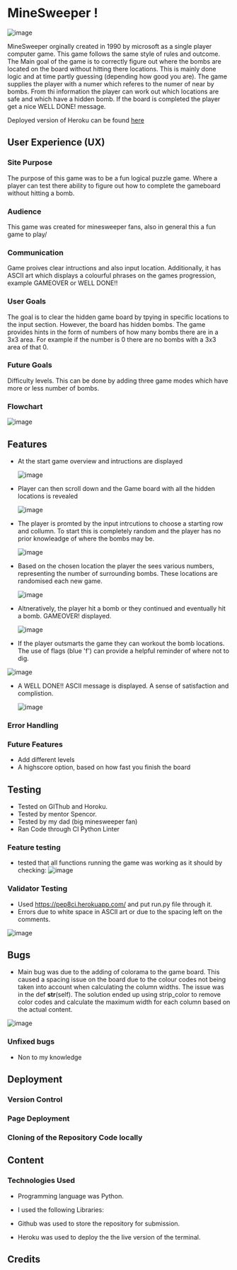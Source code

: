# MineSweeper !

![image](https://github.com/user-attachments/assets/28300b09-9fc9-4cfd-8a41-2bc68db6de54)

MineSweeper orginally created in 1990 by microsoft as a single player computer game. This game follows the same style of rules and outcome. The Main goal of the game is to correctly figure out where the bombs are located on the board without hitting there locations. This is mainly done logic and at time partly guessing (depending how good you are). The game supplies the player with a numer which referes to the numer of near by bombs. From thi information the player can work out which locations are safe and which have a hidden bomb. If the board is completed the player get a nice WELL DONE! message.

Deployed version of Heroku can be found [here](https://minesweeper-python-56b9c81700d5.herokuapp.com/)


## User Experience (UX)

### Site Purpose
The purpose of this game was to be a fun logical puzzle game. Where a player can test there ability to figure out how to complete the gameboard without hitting a bomb.

### Audience
This game was created for minesweeper fans, also in general this a fun game to play/

### Communication
Game proives clear intructions and also input location. Additionally, it has ASCII art which displays a colourful phrases on the games progression, example GAMEOVER or WELL DONE!!

### User Goals
The goal is to clear the hidden game board by tpying in specific locations to the input section. However, the board has hidden bombs. The game provides hints in the form of numbers of how many bombs there are in a 3x3 area. For example if the number is 0 there are no bombs with a 3x3 area of that 0.

### Future Goals
Difficulty levels. This can be done by adding three game modes which have more or less number of bombs.


### Flowchart
![image](https://github.com/user-attachments/assets/376a09af-c368-44bf-8f3a-81bcadd92daa)



## Features
- At the start game overview and intructions are displayed
  
  ![image](https://github.com/user-attachments/assets/7a9e4dd1-207d-4d48-a878-65da3705a3e7)

- Player can then scroll down and the Game board with all the hidden locations is revealed
  
  ![image](https://github.com/user-attachments/assets/1fac627d-7399-45e0-8d92-c2dd2f7c77f0)

- The player is promted by the input intrcutions to choose a starting row and collumn. To start this is completely random and the player has no prior knowleadge of where the bombs may be.
  
  ![image](https://github.com/user-attachments/assets/2f4da074-fe21-4c07-b40f-100e69175642)

- Based on the chosen location the player the sees various numbers, representing the number of surrounding bombs. These locations are randomised each new game.
  
  ![image](https://github.com/user-attachments/assets/1e6478dd-b12d-4b8e-811b-5e73324ba89e)

- Altneratively, the player hit a bomb or they continued and eventually hit a bomb. GAMEOVER! displayed.
  
  ![image](https://github.com/user-attachments/assets/c42f6919-b1b7-42bd-80b3-1b8ceadecf90)

- If the player outsmarts the game they can workout the bomb locations. The use of flags (blue 'f') can provide a helpful reminder of where not to dig. 

![image](https://github.com/user-attachments/assets/eaf5fb3a-e373-42ea-844c-9d5d7664aae0)

- A WELL DONE!! ASCII message is displayed. A sense of satisfaction and complistion.

  ![image](https://github.com/user-attachments/assets/62d368e0-c5bc-44e5-82b4-af6947766955)




### Error Handling



### Future Features
- Add different levels
- A highscore option, based on how fast you finish the board




## Testing
- Tested on GIThub and Horoku.
- Tested by mentor Spencor.
- Tested by my dad (big minesweeper fan)
- Ran Code through  CI Python Linter




### Feature testing
-   tested that all functions running the game was working as it should by checking:
  ![image](https://github.com/user-attachments/assets/35a87820-0553-4391-abad-bfc8a11cbd29)





### Validator Testing

- Used https://pep8ci.herokuapp.com/ and put run.py file through it.
- Errors due to white space in ASCII art or due to the spacing left on the comments.

![image](https://github.com/user-attachments/assets/ea34f1d4-3885-4c2c-a5fc-c54942a5ae56)



## Bugs

- Main bug was due to the adding of colorama to the game board. This caused a spacing issue on the board due to the colour codes not being taken into account when calculating the column widths. The issue was in the def __str__(self). The solution ended up using strip_color to remove color codes and calculate the maximum width for each column based on the actual content.

![image](https://github.com/user-attachments/assets/3bc1e70b-bc36-4c53-b6e5-f90507bb1207)



### Unfixed bugs

- Non to my knowledge

## Deployment

### Version Control
 

### Page Deployment


### Cloning of the Repository Code locally



## Content

### Technologies Used

-   Programming language was Python.

-   I used the following Libraries:

-   Github was used to store the repository for submission.

-   Heroku was used to deploy the the live version of the terminal.

 

## Credits

